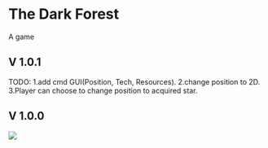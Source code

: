 # The Dark Forest
A game





## V 1.0.1
TODO:
1.add cmd GUI(Position, Tech, Resources).
2.change position to 2D.
3.Player can choose to change position to acquired star.

## V 1.0.0

<img src="https://github.com/mincongzhang/DarkForest/raw/master/v100.bmp"/>




<!-- 
Settings:

GlobalTime: increasing

SolarSystem:
tech: 
被发现概率: 高斯曲线, tech低, 概率低, tech中,概率高,tech高,概率低
exploreRange: tech到一定程度开始expand
When exploring, easy to be discovered
reachRange:暂定exploreRange 1/100
When start reaching, been discovered
友善程度(敌人): 高:结盟,tech高速发展; 低:攻击，比较tech程度,相差2倍以上直接灭; 2倍以下算概率看运气,获胜方夺取对方tech
资源:初始固定:随着tech增高加快消耗,攻击时大量消耗(因此需要探索并吞并敌人)
spend resource to: hide, explore

//Player can choose explore, develop, hide, do nothing etc. Comsuming diff resources respectively


-->
